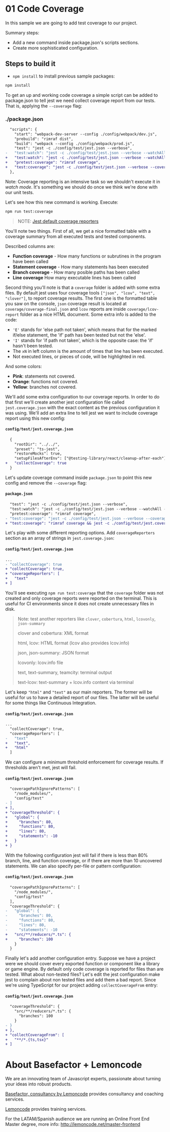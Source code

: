 # 01 Code Coverage

In this sample we are going to add test coverage to our project.

Summary steps:

- Add a new command inside package.json's scripts sections.
- Create more sophisticated configuration.

## Steps to build it

- `npm install` to install previous sample packages:

```bash
npm install
```

To get an up and working code coverage a simple script can be added to package.json to tell jest we need collect coverage report from our tests. That is, applying the `--coverage` flag:

### **./package.json**

```diff
  "scripts": {
    "start": "webpack-dev-server --config ./config/webpack/dev.js",
    "prebuild": "rimraf dist",
    "build": "webpack --config ./config/webpack/prod.js",
    "test": "jest -c ./config/test/jest.json --verbose",
-   "test:watch": "jest -c ./config/test/jest.json --verbose --watchAll -i"
+   "test:watch": "jest -c ./config/test/jest.json --verbose --watchAll -i",
+   "pretest:coverage": "rimraf coverage",
+   "test:coverage": "jest -c ./config/test/jest.json --verbose --coverage"
  },
```

Note: Coverage reporting is an intensive task so we shouldn't execute it in _watch mode_. It's something we should do once we think we're done with our unit tests.

Let's see how this new command is working. Execute:

```bash
npm run test:coverage
```

> NOTE: [Jest default coverage reporters](https://jestjs.io/docs/en/configuration#coveragereporters-array-string)

You'll note two things. First of all, we get a nice formatted table with a coverage summary from all executed tests and tested components.

Described columns are:

- **Function coverage** - How many functions or subrutines in the program have been called
- **Statement coverage** - How many statements has been executed
- **Branch coverage** - How many posible paths has been called
- **Line coverage** How many executable lines has been called

Second thing you'll note is that a `coverage` folder is added with some extra files. By default jest uses four coverage tools `["json", "lcov", "text", "clover"]`, to report coverage results. The first one is the formatted table you saw on the console, `json` coverage result is located at `coverage/coverage-final.json` and `lcov` reports are inside `coverage/lcov-report` folder as a nice HTML document. Some extra info is added to the code:

- `'E'` stands for 'else path not taken', which means that for the marked if/else statement, the 'if' path has been tested but not the 'else'.
- `'I'` stands for 'if path not taken', which is the opposite case: the 'if' hasn't been tested.
- The `xN` in left column is the amount of times that line has been executed.
- Not executed lines, or pieces of code, will be highlighted in red.

And some colors:

- **Pink**: statements not covered.
- **Orange**: functions not covered.
- **Yellow**: branches not covered.

We'll add some extra configuration to our coverage reports. In order to do that first we'll create another jest configuration file called `jest.coverage.json` with the exact content as the previous configuration it was using. We'll add an extra line to tell jest we want to include coverage report using this new config:

#### `config/test/jest.coverage.json`

```diff
  {
    "rootDir": "../../",
    "preset": "ts-jest",
    "restoreMocks": true,
    "setupFilesAfterEnv": ["@testing-library/react/cleanup-after-each"]
+   "collectCoverage": true
  }
```

Let's update coverage command inside `package.json` to point this new config and remove the `--coverage` flag:

#### `package.json`

```diff
  "test": "jest -c ./config/test/jest.json --verbose",
  "test:watch": "jest -c ./config/test/jest.json --verbose --watchAll -i",
  "pretest:coverage": "rimraf coverage",
- "test:coverage": "jest -c ./config/test/jest.json --verbose --coverage"
+ "test:coverage": "rimraf coverage && jest -c ./config/test/jest.coverage.json --verbose",
```

Let's play with some different reporting options. Add `coverageReporters` section as an array of strings in `jest.coverage.json`:

#### `config/test/jest.coverage.json`

```diff
...
- "collectCoverage": true
+ "collectCoverage": true,
+ "coverageReporters": [
+   "text"
+ ]
```

You'll see executing `npm run test:coverage` that the `coverage` folder was not created and only coverage reports were reported on the terminal. This is useful for CI environments since it does not create unnecessary files in disk.

> Note: test another reporters like `clover`, `cobertura`, `html`, `lcovonly`, `json-summary`
>
> clover and cobertura: XML format
>
> html, lcov: HTML format (lcov also provides lcov.info)
>
> json, json-summary: JSON format
>
> lcovonly: lcov.info file
>
> text, text-summary, teamcity: terminal output
>
> text-lcov: text-summary + lcov.info content via terminal

Let's keep `"html"` and `"text"` as our main reporters. The former will be useful for us to have a detailed report of our files. The latter will be useful for some things like Continuous Integration.

#### `config/test/jest.coverage.json`

```diff
...
  "collectCoverage": true,
  "coverageReporters": [
-   "text"
+   "text",
+   "html"
  ]
```

We can configure a minimum threshold enforcement for coverage results. If thresholds aren't met, jest will fail.

#### `config/test/jest.coverage.json`

```diff
  "coveragePathIgnorePatterns": [
    "/node_modules/",
    "config/test"
- ]
+ ],
+ "coverageThreshold": {
+   "global": {
+     "branches": 80,
+     "functions": 80,
+     "lines": 80,
+     "statements": -10
+   }
+ }
```

With the following configuration jest will fail if there is less than 80% branch, line, and function coverage, or if there are more than 10 uncovered statements.
We can also specify per-file or pattern configuration:

#### `config/test/jest.coverage.json`

```diff
  "coveragePathIgnorePatterns": [
    "/node_modules/",
    "config/test"
  ],
  "coverageThreshold": {
-   "global": {
-     "branches": 80,
-     "functions": 80,
-     "lines": 80,
-     "statements": -10
+   "src/**/reducers/*.ts": {
+     "branches": 100
    }
  }
```

Finally let's add another configuration entry. Suppose we have a project were we should cover every exported function or component like a library or game engine. By default only code coverage is reported for files than are tested. What about non-tested files? Let's edit the jest configuration make jest to complain about non tested files and add them a bad report. Since we're using TypeScript for our project adding `collectCoverageFrom` entry:

#### `config/test/jest.coverage.json`

```diff
  "coverageThreshold": {
    "src/**/reducers/*.ts": {
      "branches": 100
    }
- }
+ },
+ "collectCoverageFrom": [
+   "**/*.{ts,tsx}"
+ ]
```

# About Basefactor + Lemoncode

We are an innovating team of Javascript experts, passionate about turning your ideas into robust products.

[Basefactor, consultancy by Lemoncode](http://www.basefactor.com) provides consultancy and coaching services.

[Lemoncode](http://lemoncode.net/services/en/#en-home) provides training services.

For the LATAM/Spanish audience we are running an Online Front End Master degree, more info: http://lemoncode.net/master-frontend
